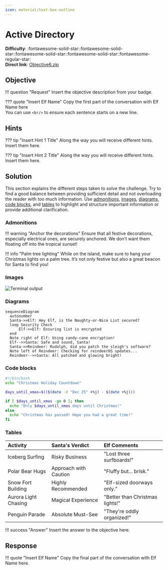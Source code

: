 ```yaml
---
icon: material/text-box-outline
---
```


# Active Directory

**Difficulty**: :fontawesome-solid-star::fontawesome-solid-star::fontawesome-solid-star::fontawesome-solid-star::fontawesome-regular-star:<br/>
**Direct link**: [Objective6.zip](https://.../)

## Objective

!!! question "Request"
    Insert the objective description from your badge.

??? quote "Insert Elf Name"
    Copy the first part of the conversation with Elf Name here<br/>
    You can use `<br/>` to ensure each sentence starts on a new line.

## Hints

??? tip "Insert Hint 1 Title"
    Along the way you will receive different hints. Insert them here.

??? tip "Insert Hint 2 Title"
    Along the way you will receive different hints. Insert them here.

## Solution

This section explains the different steps taken to solve the challenge. Try to find a good balance between providing sufficient detail and not overloading the reader with too much information. Use [admonitions](https://squidfunk.github.io/mkdocs-material/reference/admonitions/), [images](https://squidfunk.github.io/mkdocs-material/reference/images/), [diagrams](https://squidfunk.github.io/mkdocs-material/reference/diagrams/), [code blocks](https://squidfunk.github.io/mkdocs-material/reference/code-blocks/), and [tables](https://squidfunk.github.io/mkdocs-material/reference/data-tables/) to highlight and structure important information or provide additional clarification.

### Admonitions

!!! warning "Anchor the decorations"
    Ensure that all festive decorations, especially electrical ones, are securely anchored. We don’t want them floating off into the tropical sunset!

!!! info "Palm tree lighting"
    While on the island, make sure to hang your Christmas lights on a palm tree. It’s not only festive but also a great beacon for Santa to find you!

### Images

![Terminal output](../img/objectives/o5/terminal_output_o5.png)

### Diagrams

```mermaid
sequenceDiagram
  autonumber
  Santa->>Elf: Hey Elf, is the Naughty-or-Nice List secured?
  loop Security Check
      Elf->>Elf: Ensuring list is encrypted
  end
  Note right of Elf: Using candy-cane encryption!
  Elf-->>Santa: Safe and sound, Santa!
  Santa->>Reindeer: Rudolph, did you patch the sleigh's software?
  Note left of Reindeer: Checking for reindeerOS updates...
  Reindeer-->>Santa: All patched and glowing bright!
```

### Code blocks

```bash linenums="1" hl_lines="7" title="Countdown script (with line 7 highlighted)"
#!/bin/bash
echo "Christmas Holiday Countdown"

days_until_xmas=$(($(date -d "Dec 25" +%j) - $(date +%j)))

if [ $days_until_xmas -ge 0 ]; then
  echo "Only $days_until_xmas days until Christmas!"
else
  echo "Christmas has passed! Hope you had a great time!"
fi
```

### Tables

| Activity             | Santa's Verdict       | Elf Comments                    |
| :------------------- | :-------------------- | :------------------------------ |
| Iceberg Surfing      | Risky Business        | "Lost three surfboards!"        |
| Polar Bear Hugs      | Approach with Caution | "Fluffy but... brisk."          |
| Snow Fort Building   | Highly Recommended    | "Elf-sized doorways only."      |
| Aurora Light Chasing | Magical Experience    | "Better than Christmas lights!" |
| Penguin Parade       | Absolute Must-See     | "They're oddly organized!"      |

!!! success "Answer"
    Insert the answer to the objective here.

## Response

!!! quote "Insert Elf Name"
    Copy the final part of the conversation with Elf Name here.
